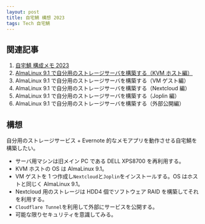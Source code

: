 ```yaml
---
layout: post
title: 自宅鯖 構想 2023
tags: Tech 自宅鯖
---
```


## 関連記事

1. [自宅鯖 構成メモ 2023](../../../2023/04/12/01.html)
2. [AlmaLinux 9.1 で自分用のストレージサーバを構築する（KVM ホスト編）](../../../2023/04/16/01.html)
3. AlmaLinux 9.1 で自分用のストレージサーバを構築する（VM ゲスト編）
4. AlmaLinux 9.1 で自分用のストレージサーバを構築する（Nextcloud 編）
5. AlmaLinux 9.1 で自分用のストレージサーバを構築する（Joplin 編）
6. AlmaLinux 9.1 で自分用のストレージサーバを構築する（外部公開編）

## 構想

自分用のストレージサービス + Evernote 的なメモアプリを動作させる自宅鯖を構築したい。

- サーバ用マシンは旧メイン PC である DELL XPS8700 を再利用する。
- KVM ホストの OS は AlmaLinux 9.1。
- VM ゲストを 1 つ作成し`Nextcloud`と`Joplin`をインストールする。OS はホストと同じく AlmaLinux 9.1。
- Nextcloud 用のストレージは HDD4 個でソフトウェア RAID を構築してそれを利用する。
- `Cloudflare Tunnel`を利用して外部にサービスを公開する。
- 可能な限りセキュリティを意識してみる。
